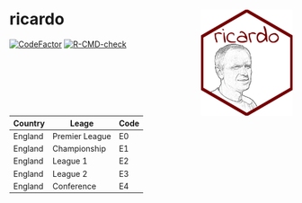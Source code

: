 
<!-- README.md is generated from README.Rmd. Please edit that file -->

# ricardo <img src='man/figures/logo.png' align="right" height="189" />

<!-- badges: start -->

[![CodeFactor](https://www.codefactor.io/repository/github/jvieroe/ricardo/badge)](https://www.codefactor.io/repository/github/jvieroe/ricardo)
[![R-CMD-check](https://github.com/jvieroe/ricardo/workflows/R-CMD-check/badge.svg)](https://github.com/jvieroe/ricardo/actions)
<!-- badges: end -->

| Country | Leage          | Code |
|---------|----------------|------|
| England | Premier League | E0   |
| England | Championship   | E1   |
| England | League 1       | E2   |
| England | League 2       | E3   |
| England | Conference     | E4   |
